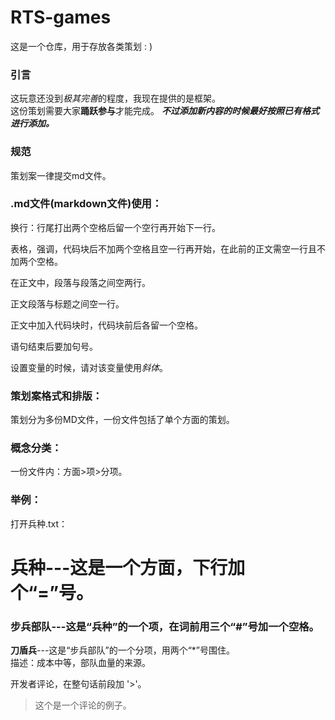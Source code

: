 RTS-games
=

这是一个仓库，用于存放各类策划 : ) 

### 引言  

这玩意还没到*极其完善*的程度，我现在提供的是框架。  
这份策划需要大家**踊跃参与**才能完成。 
***不过添加新内容的时候最好按照已有格式进行添加。*** 

### 规范  

策划案一律提交md文件。

### .md文件(markdown文件)使用：

换行：行尾打出两个空格后留一个空行再开始下一行。  

表格，强调，代码块后不加两个空格且空一行再开始，在此前的正文需空一行且不加两个空格。  

在正文中，段落与段落之间空两行。  

正文段落与标题之间空一行。  

正文中加入代码块时，代码块前后各留一个空格。

语句结束后要加句号。

设置变量的时候，请对该变量使用*斜体*。

### 策划案格式和排版：
策划分为多份MD文件，一份文件包括了单个方面的策划。

### 概念分类：
一份文件内：方面>项>分项。

### 举例：
打开兵种.txt：

兵种---这是一个方面，下行加个“=”号。
=

### 步兵部队---这是“兵种”的一个项，在词前用三个“#”号加一个空格。

**刀盾兵**---这是“步兵部队”的一个分项，用两个“*”号围住。  
描述：成本中等，部队血量的来源。

开发者评论，在整句话前段加 '>'。  
>这个是一个评论的例子。  


